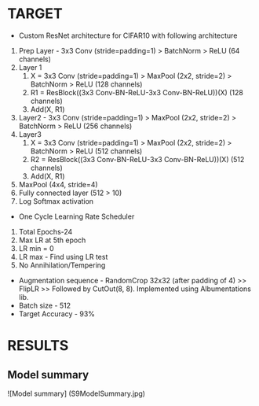 # TARGET
* Custom ResNet architecture for CIFAR10 with following architecture
1. Prep Layer - 3x3 Conv (stride=padding=1) > BatchNorm > ReLU (64 channels)
2. Layer 1
      1. X = 3x3 Conv (stride=padding=1) > MaxPool (2x2, stride=2) > BatchNorm > ReLU (128 channels)
      2. R1 = ResBlock((3x3 Conv-BN-ReLU-3x3 Conv-BN-ReLU))(X) (128 channels)
      3. Add(X, R1)
3. Layer2 - 3x3 Conv (stride=padding=1) > MaxPool (2x2, stride=2) > BatchNorm > ReLU (256 channels)
4. Layer3
      1. X = 3x3 Conv (stride=padding=1) > MaxPool (2x2, stride=2) > BatchNorm > ReLU (512 channels)
      2. R2 = ResBlock((3x3 Conv-BN-ReLU-3x3 Conv-BN-ReLU))(X) (512 channels)
      3. Add(X, R1)
5. MaxPool (4x4, stride=4)
6. Fully connected layer (512 > 10)
7. Log Softmax activation

* One Cycle Learning Rate Scheduler
1. Total Epochs-24
2. Max LR at 5th epoch
3. LR min = 0
4. LR max - Find using LR test
5. No Annihilation/Tempering

* Augmentation sequence - RandomCrop 32x32 (after padding of 4) >> FlipLR >> Followed by CutOut(8, 8). Implemented using Albumentations lib.
* Batch size - 512
* Target Accuracy - 93%

# RESULTS
## Model summary
![Model summary] (S9ModelSummary.jpg)

